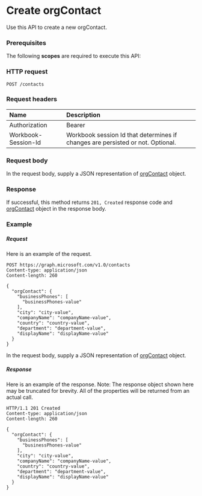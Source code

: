 # Create orgContact

Use this API to create a new orgContact.
### Prerequisites
The following **scopes** are required to execute this API: 
### HTTP request
<!-- { "blockType": "ignored" } -->
```http
POST /contacts

```
### Request headers
| Name       | Description|
|:---------------|:----------|
| Authorization  | Bearer <code>|
| Workbook-Session-Id  | Workbook session Id that determines if changes are persisted or not. Optional.|

### Request body
In the request body, supply a JSON representation of [orgContact](../resources/orgcontact.md) object.


### Response
If successful, this method returns `201, Created` response code and [orgContact](../resources/orgcontact.md) object in the response body.

### Example
##### Request
Here is an example of the request.
<!-- {
  "blockType": "request",
  "name": "create_orgcontact_from_contacts"
}-->
```http
POST https://graph.microsoft.com/v1.0/contacts
Content-type: application/json
Content-length: 260

{
  "orgContact": {
    "businessPhones": [
      "businessPhones-value"
    ],
    "city": "city-value",
    "companyName": "companyName-value",
    "country": "country-value",
    "department": "department-value",
    "displayName": "displayName-value"
  }
}
```
In the request body, supply a JSON representation of [orgContact](../resources/orgcontact.md) object.
##### Response
Here is an example of the response. Note: The response object shown here may be truncated for brevity. All of the properties will be returned from an actual call.
<!-- {
  "blockType": "response",
  "truncated": true,
  "@odata.type": "microsoft.graph.orgcontact"
} -->
```http
HTTP/1.1 201 Created
Content-type: application/json
Content-length: 260

{
  "orgContact": {
    "businessPhones": [
      "businessPhones-value"
    ],
    "city": "city-value",
    "companyName": "companyName-value",
    "country": "country-value",
    "department": "department-value",
    "displayName": "displayName-value"
  }
}
```

<!-- uuid: 8fcb5dbc-d5aa-4681-8e31-b001d5168d79
2015-10-25 14:57:30 UTC -->
<!-- {
  "type": "#page.annotation",
  "description": "Create orgContact",
  "keywords": "",
  "section": "documentation",
  "tocPath": ""
}-->